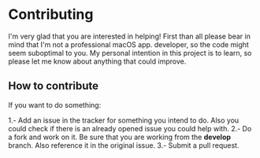 #  Contributing

I'm very glad that you are interested in helping! First than all please bear in mind that I'm not a professional macOS app. developer, so the code might seem suboptimal to you. My personal intention in this project is to learn, so please let me know about anything that could improve.

## How to contribute

If you want to do something:

1.- Add an issue in the tracker for something you intend to do. Also you could check if there is an already opened issue you could help with.
2.- Do a fork and work on it. Be sure that you are working from the **develop** branch. Also reference it in the original issue.
3.- Submit a pull request.
